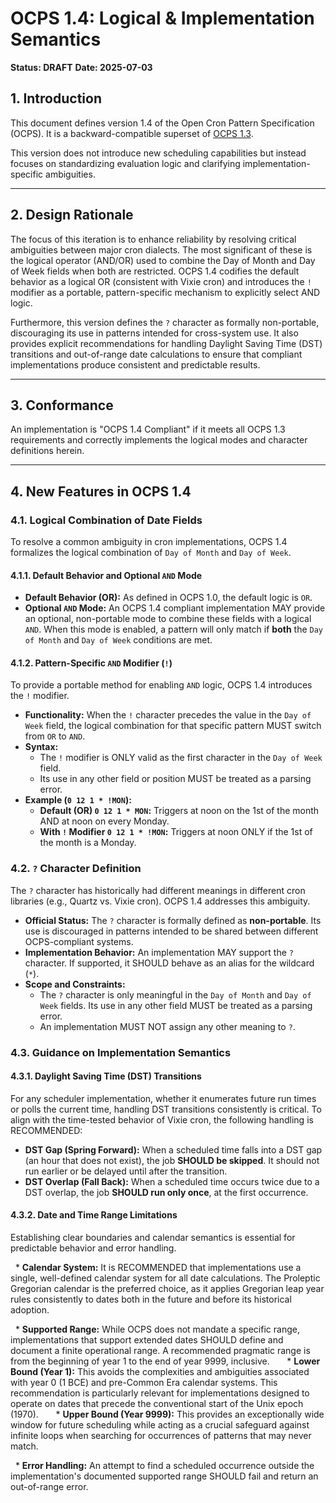 # OCPS 1.4: Logical & Implementation Semantics

**Status: DRAFT**
**Date: 2025-07-03**

## 1\. Introduction

This document defines version 1.4 of the Open Cron Pattern Specification (OCPS). It is a backward-compatible superset of [OCPS 1.3](https://www.google.com/search?q=./1.3.md).

This version does not introduce new scheduling capabilities but instead focuses on standardizing evaluation logic and clarifying implementation-specific ambiguities.

-----

## 2\. Design Rationale

The focus of this iteration is to enhance reliability by resolving critical ambiguities between major cron dialects. The most significant of these is the logical operator (AND/OR) used to combine the Day of Month and Day of Week fields when both are restricted. OCPS 1.4 codifies the default behavior as a logical OR (consistent with Vixie cron) and introduces the `!` modifier as a portable, pattern-specific mechanism to explicitly select AND logic.

Furthermore, this version defines the `?` character as formally non-portable, discouraging its use in patterns intended for cross-system use. It also provides explicit recommendations for handling Daylight Saving Time (DST) transitions and out-of-range date calculations to ensure that compliant implementations produce consistent and predictable results.

-----

## 3\. Conformance

An implementation is "OCPS 1.4 Compliant" if it meets all OCPS 1.3 requirements and correctly implements the logical modes and character definitions herein.

-----

## 4\. New Features in OCPS 1.4

### 4.1. Logical Combination of Date Fields

To resolve a common ambiguity in cron implementations, OCPS 1.4 formalizes the logical combination of `Day of Month` and `Day of Week`.

#### 4.1.1. Default Behavior and Optional `AND` Mode

  * **Default Behavior (OR):** As defined in OCPS 1.0, the default logic is `OR`.
  * **Optional `AND` Mode:** An OCPS 1.4 compliant implementation MAY provide an optional, non-portable mode to combine these fields with a logical `AND`. When this mode is enabled, a pattern will only match if **both** the `Day of Month` and `Day of Week` conditions are met.

#### 4.1.2. Pattern-Specific `AND` Modifier (`!`)

To provide a portable method for enabling `AND` logic, OCPS 1.4 introduces the `!` modifier.

  * **Functionality:** When the `!` character precedes the value in the `Day of Week` field, the logical combination for that specific pattern MUST switch from `OR` to `AND`.
  * **Syntax:**
      * The `!` modifier is ONLY valid as the first character in the `Day of Week` field.
      * Its use in any other field or position MUST be treated as a parsing error.
  * **Example (`0 12 1 * !MON`):**
      * **Default (OR) `0 12 1 * MON`:** Triggers at noon on the 1st of the month AND at noon on every Monday.
      * **With `!` Modifier `0 12 1 * !MON`:** Triggers at noon ONLY if the 1st of the month is a Monday.

### 4.2. `?` Character Definition

The `?` character has historically had different meanings in different cron libraries (e.g., Quartz vs. Vixie cron). OCPS 1.4 addresses this ambiguity.

  * **Official Status:** The `?` character is formally defined as **non-portable**. Its use is discouraged in patterns intended to be shared between different OCPS-compliant systems.
  * **Implementation Behavior:** An implementation MAY support the `?` character. If supported, it SHOULD behave as an alias for the wildcard (`*`).
  * **Scope and Constraints:**
      * The `?` character is only meaningful in the `Day of Month` and `Day of Week` fields. Its use in any other field MUST be treated as a parsing error.
      * An implementation MUST NOT assign any other meaning to `?`.

### 4.3. Guidance on Implementation Semantics

#### 4.3.1. Daylight Saving Time (DST) Transitions

For any scheduler implementation, whether it enumerates future run times or polls the current time, handling DST transitions consistently is critical. To align with the time-tested behavior of Vixie cron, the following handling is RECOMMENDED:

  * **DST Gap (Spring Forward):** When a scheduled time falls into a DST gap (an hour that does not exist), the job **SHOULD be skipped**. It should not run earlier or be delayed until after the transition.
  * **DST Overlap (Fall Back):** When a scheduled time occurs twice due to a DST overlap, the job **SHOULD run only once**, at the first occurrence.

#### 4.3.2. Date and Time Range Limitations

Establishing clear boundaries and calendar semantics is essential for predictable behavior and error handling.

  * **Calendar System:** It is RECOMMENDED that implementations use a single, well-defined calendar system for all date calculations. The Proleptic Gregorian calendar is the preferred choice, as it applies Gregorian leap year rules consistently to dates both in the future and before its historical adoption.

  * **Supported Range:** While OCPS does not mandate a specific range, implementations that support extended dates SHOULD define and document a finite operational range. A recommended pragmatic range is from the beginning of year 1 to the end of year 9999, inclusive.
      * **Lower Bound (Year 1):** This avoids the complexities and ambiguities associated with year 0 (1 BCE) and pre-Common Era calendar systems. This recommendation is particularly relevant for implementations designed to operate on dates that precede the conventional start of the Unix epoch (1970).
      * **Upper Bound (Year 9999):** This provides an exceptionally wide window for future scheduling while acting as a crucial safeguard against infinite loops when searching for occurrences of patterns that may never match.

  * **Error Handling:** An attempt to find a scheduled occurrence outside the implementation's documented supported range SHOULD fail and return an out-of-range error.
